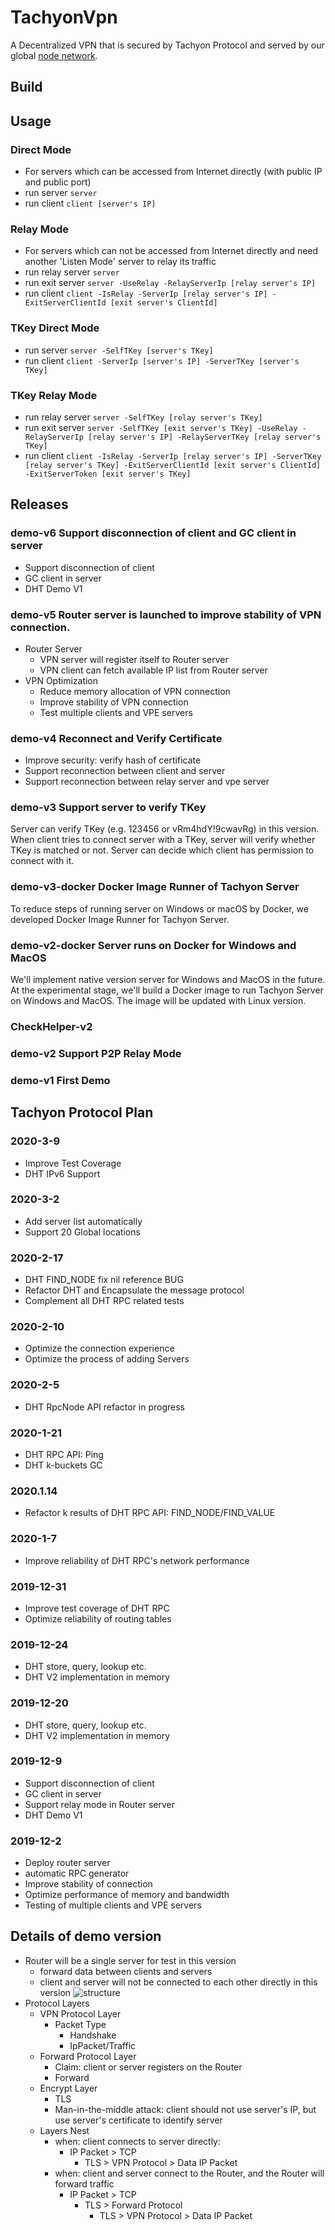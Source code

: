 # TachyonVpn
A Decentralized VPN that is secured by Tachyon Protocol and served by our global [node network](https://tachyon.eco/?n=yr8mtzfwee.Network).


## Build


## Usage
### Direct Mode
- For servers which can be accessed from Internet directly (with public IP and public port)
- run server `server`
- run client `client [server's IP]`
### Relay Mode
- For servers which can not be accessed from Internet directly and need another 'Listen Mode' server to relay its traffic
- run relay server `server`
- run exit server `server -UseRelay -RelayServerIp [relay server's IP]`
- run client `client -IsRelay -ServerIp [relay server's IP] -ExitServerClientId [exit server's ClientId]`
### TKey Direct Mode
- run server `server -SelfTKey [server's TKey]`
- run client `client -ServerIp [server's IP] -ServerTKey [server's TKey]`
### TKey Relay Mode
- run relay server `server -SelfTKey [relay server's TKey]`
- run exit server `server -SelfTKey [exit server's TKey] -UseRelay -RelayServerIp [relay server's IP] -RelayServerTKey [relay server's TKey]`
- run client `client -IsRelay -ServerIp [relay server's IP] -ServerTKey [relay server's TKey] -ExitServerClientId [exit server's ClientId] -ExitServerToken [exit server's TKey]`

## Releases
### demo-v6 Support disconnection of client and GC client in server
* Support disconnection of client
* GC client in server
* DHT Demo V1
### demo-v5 Router server is launched to improve stability of VPN connection.
* Router Server
  * VPN server will register itself to Router server
  * VPN client can fetch available IP list from Router server
* VPN Optimization
  * Reduce memory allocation of VPN connection
  * Improve stability of VPN connection
  * Test multiple clients and VPE servers
### demo-v4 Reconnect and Verify Certificate
* Improve security: verify hash of certificate
* Support reconnection between client and server
* Support reconnection between relay server and vpe server
### demo-v3 Support server to verify TKey
Server can verify TKey (e.g. 123456 or vRm4hdY!9cwavRg) in this version. When client tries to connect server with a TKey, server will verify whether TKey is matched or not. 
Server can decide which client has permission to connect with it.
### demo-v3-docker Docker Image Runner of Tachyon Server
To reduce steps of running server on Windows or macOS by Docker, we developed Docker Image Runner for Tachyon Server.
### demo-v2-docker Server runs on Docker for Windows and MacOS
We'll implement native version server for Windows and MacOS in the future.
At the experimental stage, we'll build a Docker image to run Tachyon Server on Windows and MacOS.
The image will be updated with Linux version.
### CheckHelper-v2
### demo-v2 Support P2P Relay Mode
### demo-v1 First Demo
## Tachyon Protocol Plan
### 2020-3-9
* Improve Test Coverage
* DHT IPv6 Support
### 2020-3-2
* Add server list automatically
* Support 20 Global locations
### 2020-2-17
* DHT FIND_NODE fix nil reference BUG
* Refactor DHT and Encapsulate the message protocol
* Complement all DHT RPC related tests
### 2020-2-10
* Optimize the connection experience
* Optimize the process of adding Servers
### 2020-2-5
* DHT RpcNode API refactor in progress 
### 2020-1-21
* DHT RPC API: Ping
* DHT k-buckets GC
### 2020.1.14
* Refactor k results of DHT RPC API: FIND_NODE/FIND_VALUE
### 2020-1-7
* Improve reliability of DHT RPC's network performance
### 2019-12-31
* Improve test coverage of DHT RPC
* Optimize reliability of routing tables
### 2019-12-24
* DHT store, query, lookup etc.
* DHT V2 implementation in memory
### 2019-12-20
* DHT store, query, lookup etc.
* DHT V2 implementation in memory
### 2019-12-9
* Support disconnection of client
* GC client in server
* Support relay mode in Router server
* DHT Demo V1
### 2019-12-2
* Deploy router server
* automatic RPC generator
* Improve stability of connection
* Optimize performance of memory and bandwidth
* Testing of multiple clients and VPE servers

## Details of demo version
* Router will be a single server for test in this version
    * forward data between clients and servers
    * client and server will not be connected to each other directly in this version
![structure](https://raw.githubusercontent.com/tachyon-protocol/TachyonVpn/master/structure.png)
* Protocol Layers
	* VPN Protocol Layer
		* Packet Type
			* Handshake
			* IpPacket/Traffic
	* Forward Protocol Layer
		* Claim: client or server registers on the Router
		* Forward
	* Encrypt Layer
		* TLS
		* Man-in-the-middle attack: client should not use server's IP, but use server's certificate to identify server
	* Layers Nest
		* when: client connects to server directly:
			* IP Packet > TCP
				* TLS > VPN Protocol > Data IP Packet
		* when: client and server connect to the Router, and the Router will forward traffic
			* IP Packet > TCP
				* TLS > Forward Protocol
				    * TLS > VPN Protocol > Data IP Packet

